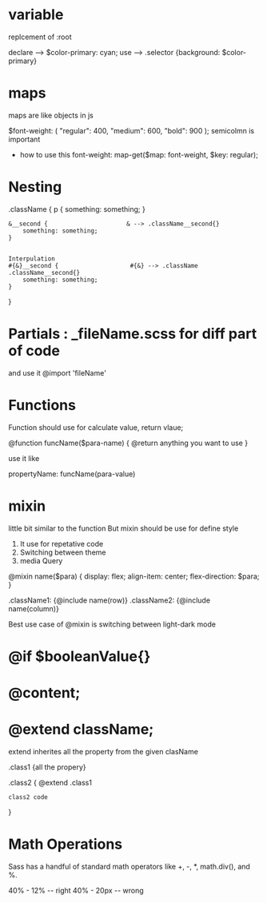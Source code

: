 # variable
replcement of :root

declare  -->  $color-primary: cyan;
use --> .selector {background: $color-primary}







# maps
maps are like objects in js

$font-weight: (
    "regular": 400,
    "medium": 600,
    "bold": 900
); semicolmn is important

* how to use this
font-weight: map-get($map: font-weight, $key: regular);









# Nesting
.className {
    p {
        something: something;
    }


    &__second {                      & --> .className__second{}
        something: something;
    }


    Interpulation
    #{&}__second {                    #{&} --> .className .className__second{}
        something: something;
    }
}










# Partials : _fileName.scss        for diff part of code
and use it    @import 'fileName'









# Functions
Function should use for calculate value, return vlaue;

@function funcName($para-name) {
    @return anything you want to use
}

use it like

propertyName: funcName(para-value)

















# mixin
little bit similar to the function
But mixin should be use for define style

1. It use for repetative code
2. Switching between theme
3. media Query

@mixin name($para) {
    display: flex;
    align-item: center;
    flex-direction: $para;
}

.className1: {@include name(row)}
.className2: {@include name(column)}


Best use case of @mixin is switching between light-dark mode







# @if $booleanValue{}




# @content;




# @extend className;
extend inherites all the property from the given clasName

.class1 {all the propery}

.class2 {
    @extend .class1

    class2 code
}











# Math Operations
Sass has a handful of standard math operators
like +, -, *, math.div(), and %.

40% - 12%        --  right
40% - 20px       --  wrong


